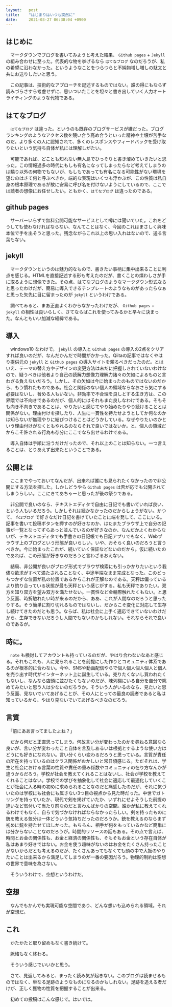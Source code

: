 ```yaml
---
layout:   post
title:    "はじまりはいつも突然に"
date:     2021-03-27 06:38:04 +0900
---
```


## はじめに
　マークダウンでブログを書いてみようと考えた結果、 `Github pages` + `Jekyll` の組み合わせに至った。代表的な物を挙げるなら `はてなブログ` なのだろうが、私の希望に沿わなかった。というようなことをつらつらと不純物増し増しの駄文と共にお送りしたいと思う。

　この記事は、技術的なアプローチを記述するものではない。誰の得にもならず読みづらさすら考慮せずに、思いついたことを坦々と書き出していく人力オートライティングのような代物である。

## はてなブログ
　`はてなブログ` は違った。というのも既存のブログサービスが嫌だった。ブログランキングのようなアクセス数を競い合う高め合うといった精神や土壌が苦手なのだ。より多くの人に認知されて、多くのレスポンスやフィードバックを受け取りたいという気持ち自体が私には理解しがたい。

　可能であれば、どことも知れない無人島でひっそりと書き溜めていきたいと思った。この情報過多の時代にもしも有名になってしまったらなど考えてしまうのは驕り以外の何物でもないが、もしもであっても有名になる可能性がない環境を望むのはさて何と呼ぶべきか。端的な表現はいくつも浮かぶが、この性質は私自身の根本原理であるが故に安易に呼び名を付けないようにしているので、ここでは読者の想像にお任せしたい。ともかく、`はてなブログ` は違ったのである。

## github pages
　サーバーいらずで無料公開可能なサービスとして噂には聞いていた。これをどうしても使わなければならない、なんてことはなく、今回のこれはまさしく興味本位で手を出そうと思った。残念ながらこれ以上の思い入れはないので、送る言葉もない。

## jekyll
　マークダウンというのは魅力的なもので、書きたい事柄に集中出来ることに利点を感じる。HTMLを直接記述する形も考えたのだが、書くことの煩わしさが手に取るように想像できた。その点、はてなブログのようなマークダウン形式ならと思ったわけだが、簡易に導入できるテンプレートのようなものがあったらなぁと思った矢先に目に留まったのが `jekyll` というわけである。

　調べてみると、まあ正直よくわからなかったわけだが、 `Github pages` + `jekyll` の相性は良いらしく、さてならばこれを使ってみるかと早々に決まった。なんともいい加減な経緯である。

## 導入
　windows10 なわけで。 `jekyll` の導入と `Github pages` の導入の2点をクリアすれば良いのだが、なんだかんだで時間がかかった。Qiitaの記事ではなくやはり提供元の `jekyll` と `Github pages` の導入サイトを頼るべきだったのだ。とはいえ、テーマの替え方やデザインの変更方法は未だに把握しきれていないわけなので、疑うべきは他者より自己の読解力想像力理解力諸々の欠如によるものと言わざる負えないだろう。しかし、その欠如は今に始まったのものではないのだから、もう慣れたものである。社会と関係のない個人の領域ならなおさら気にする必要はないし、咎める人もいない。非効率で不合理を良しとする生き方は、この界隈では不向きであるのだが、個人的にはそれもまた良しなわけである。そもそも向き不向きであることは、やりたいと感じてやり始めたりやり続けることとは関係がない。理由付けを探したり、人生に一貫性を持たせようとしてか何なのかは知らないが無理やりに結びつけることはどうかしている。なぜやりたいのかという理由付けがなくともやれるのならそれで良いではないか。と、個人の領域だからこそ許される行為も存分にここでなら出せるわけである。

　導入自体は手順に沿うだけだったので、それ以上のことは知らない。一つ言えることは、とりあえず出来たということである。

## 公開とは
　ここまでやっておいてなんだが、出来れば誰にも見られたくなかったので非公開にする方法を探した。しかしどうやら `Github pages` は否が応でも公開されてしまうらしい。ここにきてあちゃーと思ったが後の祭りである。

　非公開で良いのなら、テキストエディタで自由に日記でも書いていれば良い、という人もいるだろう。しかしそれは続かなかったのだからしょうがない。かつて、 `fc2ブログ` で好きなだけ日記を書けていたことに端を発して、ここにいる。記事を書いて投稿ボタンを押すのが好きなのか、はたまたブラウザ上で自分の記事が一覧となってずらあっと並んでいるのが好きなのか、なんだかよくわからないが、テキストエディタでも手書きの日記帳でも日記アプリでもなく、Webブラウザ上のブログという形態が良いらしい。いや、おそらく良いのだろうと言うべきか。今に始まったこれが、続いていく保証などないのだから。仮に続いたのであれば、この形態が好きなのだろうと言わざるおえない。

　結局、非公開が良いがブログ形式でブラウザ検索にも引っかかりたいという我儘な欲求がすべて満たされることなく、中途半端なまま完成となった。このどっちつかずな位置が私の位置であるからこれが正解なのである。天秤は偏っているより釣り合っている状態が最も天秤という感じがする。私も天秤でありたい。双方を知り双方を望み双方を満たせない。一貫性など金輪際触れたくもない。と思う反面、時折触れたい時が来るのだから、ああ、これが人間なのだろうと思ったりする。そう簡単に割り切れるものではないし、だからこそ変化に対応して生存し続けてきたのだとも思う。ならば、私は社会に上手く適応できていないわけだから、生存できないだろうし人間でもないのかもしれない。それならそれで良いのであるが。

## 時に。
　`note` も検討してアカウントも持っているのだが、やはり合わないなあと感じる。それもこれも、人に見られることを前提にした作りとコミュニティ体系であるのが根本的に合わない。今や、SNSや動画配信やらで個人個人個人個人と個人を売り出す時代がインターネット上に誕生している。売りたくないし買われたくもないし、なんなら店頭に並びたくもないのだが、陳列棚にいる自分を自分で眺めてみたいと思う人は少ないのだろうか。そういう人がいるのなら、見たいと思う反面、見ないでいてあげることが、その人にとっての最良の読者であると私は知っているから、やはり見ないでいてあげるべきなのだろう。

## 言質
　「前にああ言ってましたよね？」

　だから何だと正直思ってしまう。何故言い分が変わったのかを尋ねる意図なら良いが、言い分が変わったこと自体を言及しあるいは根拠とするような使い方はどうにも好きになれない。言い分くらい変わるだろうと思っている。言質が責任の所在を持っているのはクラス関係がおかしいと常日頃感じる。ただそれは、学生と社会における言葉の性質や責任の重み係数やコミュニティの在り方なんかが違うからだろう。学校が社会を教えてくれることはないし、社会が学校を教えてくれることはない。学校での学びを抽象化して社会に適応して最適化していくことが社会に入る時の初めに求められることなのだと痛感したのだが、それに気づいたのは学校にも社会にも属さない3つ目の視点から見た時だった。中世でガトリングを持っていたか、現代で剣を掲げていたか、いずれにせよそうした前提の違いなど気付いて当たり前なのだと言わんばかりの空間。誰かが私に教えてくれるわけでもなく、自らで気づかなければならなかったらしい。剣を持ったものに銃を教える気分は一体どういう気持ちだったのだろうか。銃を教えるのならまず初めに銃を持たせてほしかった。もちろん、相手が何をもっているかなど簡単には分からないことなのだろうが。時間的リソースの話もある。その点で言えば、時間とお金の関係性も、お金と経済の関係性も、そもそもお金という存在自体が私はあまり好きではない。お金を使う趣味がないのはお金をたくさん持ったことがないからだとも考えるのだが、たくさんあってもなくても頭の中で大抵のやりたいことは出来るから満足してしまうのが一番の要因だろう。物理的制約は空想の世界で意味を為さない。

　そういうわけで、空想というわけだ。

## 空想
　なんでもかんでも実現可能な空間であり、どんな想いも込められる領域。それが空想だ。

## これ
　かたかたと取り留めもなく書き続けて。

　脈絡もなく終わる。

　そういう感じでいいかと思う。

　さて、見返してみると、まったく読み気が起きない。このブログは読ませるものではなく、単なる足跡のようなものになるのかもしれない。足跡を追える者だけが、正しく獲物の性質を把握することが出来る。

　初めての投稿はこんな感じで。はいでは。
